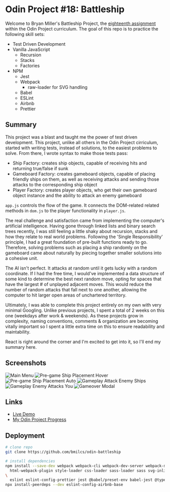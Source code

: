 # Odin Project #18: Battleship

Welcome to Bryan Miller's Battleship Project, the [eighteenth assignment](https://www.theodinproject.com/lessons/node-path-javascript-battleship) within the Odin Project curriculum. The goal of this repo is to practice the following skill sets:

- Test Driven Development
- Vanilla JavaScript
  - Recursion
  - Stacks
  - Factories
- NPM
  - Jest
  - Webpack
    - raw-loader for SVG handling
  - Babel
  - ESLint
  - Airbnb
  - Prettier

## Summary

This project was a blast and taught me the power of test driven development. This project, unlike all others in the Odin Project cirriculum, started with writing tests, instead of solutions, to the easiest problems to solve. From there, I wrote syntax to make those tests pass:

- Ship Factory: creates ship objects, capable of receiving hits and returning true/false if sunk
- Gameboard Factory: creates gameboard objects, capable of placing friendly ships on them, as well as receiving attacks and sending those attacks to the corresponding ship object
- Player Factory: creates player objects, who get their own gameboard object instance and the ability to attack an enemy gameboard

`app.js` controls the flow of the game. It connects the DOM-related related methods in `dom.js` to the player functionality in `player.js`.

The real challenge and satisfaction came from implementing the computer's artificial intelligence. Having gone through linked lists and binary search trees recently, I was still feeling a little shaky about recursion, stacks and how they relate to real world problems. Following the 'Single Responsibility' principle, I had a great foundation of pre-built functions ready to go. Therefore, solving problems such as placing a ship randomly on the gameboard came about naturally by piecing together smaller solutions into a cohesive unit.

The AI isn't perfect. It attacks at random until it gets lucky with a random coordinate. If I had the free time, I would've implemented a data structure of some kind to determine the best next random move, opting for spaces that have the largest # of unplayed adjacent moves. This would reduce the number of random attacks that fall next to one another, allowing the computer to hit larger open areas of unchartered territory.

Ultimately, I was able to complete this project entirely on my own with very minimal Googling. Unlike previous projects, I spent a total of 2 weeks on this one (weekdays after work & weekends). As these projects grow in complexity, naming conventions, comments & organization are becoming vitally important so I spent a little extra time on this to ensure readability and maintability.

React is right around the corner and I'm excited to get into it, so I'll end my summary here.

## Screenshots

![Main Menu](src/assets/screenshot-1.png)
![Pre-game Ship Placement Hover](src/assets/screenshot-2.png)
![Pre-game Ship Placement Auto](src/assets/screenshot-3.png)
![Gameplay Attack Enemy Ships](src/assets/screenshot-4.png)
![Gameplay Enemy Attacks You](src/assets/screenshot-5.png)
![Gameover Modal](src/assets/screenshot-6.png)

## Links

- [Live Demo](https://bmilcs.github.io/odin-battleship/)
- [My Odin Project Progress](https://github.com/bmilcs/odin-project)

## Deployment

```sh
# clone repo
git clone https://github.com/bmilcs/odin-battleship

# install dependencies
npm install --save-dev webpack webpack-cli webpack-dev-server webpack-merge \
  html-webpack-plugin style-loader css-loader sass-loader sass svg-inline-loader
\
  eslint eslint-config-prettier jest @babel/preset-env babel-jest @types/jest
npx install-peerdeps --dev eslint-config-airbnb-base
```
